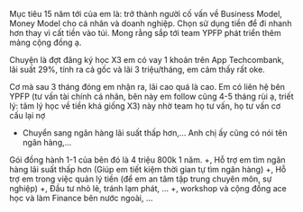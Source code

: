 
Mục tiêu 15 năm tới của em là: trở thành người cố vấn về Business Model, Money Model cho cá nhân và doanh nghiệp. Chọn sử dụng tiền để đi nhanh hơn thay vì cất tiền vào túi. Mong rằng sắp tới team YPFP phát triển thêm mảng cộng đồng ạ.

Chuyện là đợt đăng ký học X3 em có vay 1 khoản trên App Techcombank, lãi suất 29%, tính ra cả gốc và lãi 3 triệu/tháng, em cảm thấy rất oke. 

Cơ mà sau 3 tháng đóng em nhận ra, lãi cao quá là cao. Em có liên hệ bên YPFP (tư vấn tài chính cá nhân, bên này em follow cũng 4-5 tháng rùi ạ, triết lý: tâm lý học về tiền khá giống X3) này nhờ team họ tư vấn, họ tư vấn cơ cấu lại nợ 
- Chuyển sang ngân hàng lãi suất thấp hơn,... Anh chị ấy cũng có nói tên ngân hàng,...

Gói đồng hành 1-1 của bên đó là 4 triệu 800k 1 năm. 
+, Hỗ trợ em tìm ngân hàng lãi suất thấp hơn (Giúp em tiết kiệm thời gian tự tìm ngân hàng)
+, Hỗ trợ em trong việc quản lý tiền (để em an tâm tập trung chuyên môn, sự nghiệp)
+, Đầu tư nhỏ lẻ, tránh lạm phát, ...
+, workshop và cộng đồng ace học và làm Finance bên nước ngoài, ...